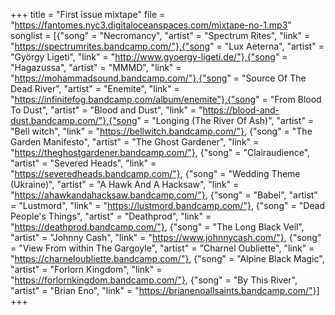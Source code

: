 +++
title = "First issue mixtape"
file = "https://fantomes.nyc3.digitaloceanspaces.com/mixtape-no-1.mp3"
songlist = [{"song" = "Necromancy", "artist" = "Spectrum Rites", "link" = "https://spectrumrites.bandcamp.com/"},{"song" = "Lux Aeterna", "artist" = "György Ligeti", "link" = "http://www.gyoergy-ligeti.de/"},{"song" = "Hagazussa", "artist" = "MMMD", "link" = "https://mohammadsound.bandcamp.com/"},{"song" = "Source Of The Dead River", "artist" = "Enemite", "link" = "https://infinitefog.bandcamp.com/album/enemite"},{"song" = "From Blood To Dust", "artist" = "Blood and Dust", "link" = "https://blood-and-dust.bandcamp.com/"},{"song" = "Longing (The River Of Ash)", "artist" = "Bell witch", "link" = "https://bellwitch.bandcamp.com/"}, {"song" = "The Garden Manifesto", "artist" = "The Ghost Gardener", "link" = "https://theghostgardener.bandcamp.com/"}, {"song" = "Clairaudience", "artist" = "Severed Heads", "link" = "https://severedheads.bandcamp.com/"}, {"song" = "Wedding Theme (Ukraine)", "artist" = "A Hawk And A Hacksaw", "link" = "https://ahawkandahacksaw.bandcamp.com/"}, {"song" = "Babel", "artist" = "Lustmord", "link" = "https://lustmord.bandcamp.com/"}, {"song" = "Dead People's Things", "artist" = "Deathprod", "link" = "https://deathprod.bandcamp.com/"}, {"song" = "The Long Black Veil", "artist" = "Johnny Cash", "link" = "https://www.johnnycash.com/"}, {"song" = "View From within The Gargoyle", "artist" = "Charnel Oubliette", "link" = "https://charneloubliette.bandcamp.com/"}, {"song" = "Alpine Black Magic", "artist" = "Forlorn Kingdom", "link" = "https://forlornkingdom.bandcamp.com/"}, {"song" = "By This River", "artist" = "Brian Eno", "link" = "https://brianenoallsaints.bandcamp.com/"}]
+++
